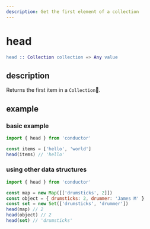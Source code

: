 ```yaml
---
description: Get the first element of a collection
---
```


# head

```erlang
head :: Collection collection => Any value
```

## description

Returns the first item in a `Collection`.

## example

### basic example

```javascript
import { head } from 'conductor'

const items = ['hello', 'world']
head(items) // 'hello'
```

### using other data structures

```javascript
import { head } from 'conductor'

const map = new Map([['drumsticks', 2]])
const object = { drumsticks: 2, drummer: 'James M' }
const set = new Set(['drumsticks', 'drummer'])
head(map) // 2
head(object) // 2
head(set) // 'drumsticks'
```

